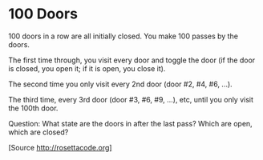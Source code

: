 # 100 Doors

100 doors in a row are all initially closed. You make 100 passes by the doors. 

The first time through, you visit every door and toggle the door 
(if the door is closed, you open it; if it is open, you close it).

The second time you only visit every 2nd door (door #2, #4, #6, ...).

The third time, every 3rd door (door #3, #6, #9, ...), etc, until you only visit the 100th door.

Question: What state are the doors in after the last pass? Which are open, which are closed?

[Source http://rosettacode.org]